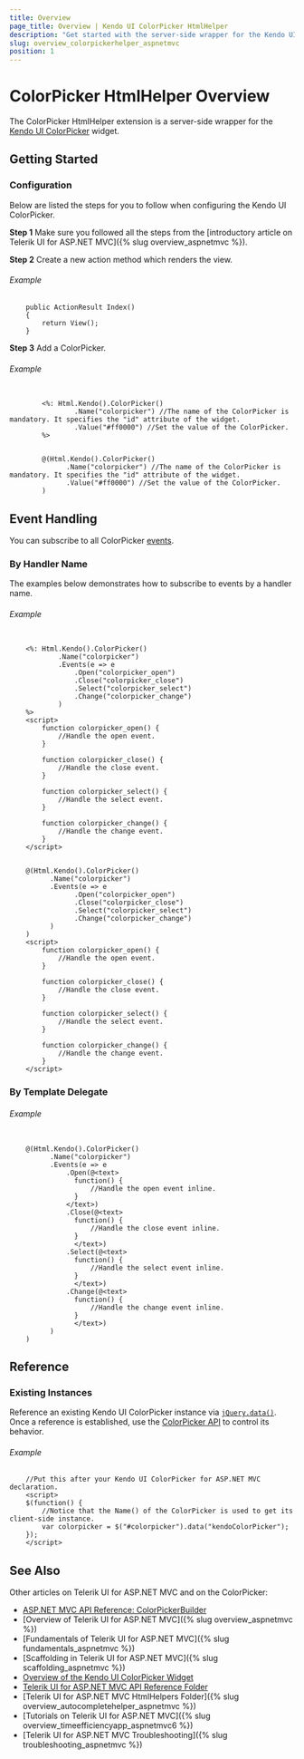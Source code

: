 ```yaml
---
title: Overview
page_title: Overview | Kendo UI ColorPicker HtmlHelper
description: "Get started with the server-side wrapper for the Kendo UI ColorPicker widget for ASP.NET MVC."
slug: overview_colorpickerhelper_aspnetmvc
position: 1
---
```


# ColorPicker HtmlHelper Overview

The ColorPicker HtmlHelper extension is a server-side wrapper for the [Kendo UI ColorPicker](../../../kendo-ui/api/javascript/ui/colorpicker) widget.

## Getting Started

### Configuration

Below are listed the steps for you to follow when configuring the Kendo UI ColorPicker.

**Step 1** Make sure you followed all the steps from the [introductory article on Telerik UI for ASP.NET MVC]({% slug overview_aspnetmvc %}).

**Step 2** Create a new action method which renders the view.

###### Example

        public ActionResult Index()
        {
            return View();
        }

**Step 3** Add a ColorPicker.

###### Example

```tab-ASPX

        <%: Html.Kendo().ColorPicker()
                .Name("colorpicker") //The name of the ColorPicker is mandatory. It specifies the "id" attribute of the widget.
                .Value("#ff0000") //Set the value of the ColorPicker.
        %>
```
```tab-Razor

        @(Html.Kendo().ColorPicker()
              .Name("colorpicker") //The name of the ColorPicker is mandatory. It specifies the "id" attribute of the widget.
              .Value("#ff0000") //Set the value of the ColorPicker.
        )
```

## Event Handling

You can subscribe to all ColorPicker [events](../../../kendo-ui/api/javascript/ui/colorpicker#events).

### By Handler Name

The examples below demonstrates how to subscribe to events by a handler name.

###### Example

```tab-ASPX

    <%: Html.Kendo().ColorPicker()
            .Name("colorpicker")
            .Events(e => e
                .Open("colorpicker_open")
                .Close("colorpicker_close")
                .Select("colorpicker_select")
                .Change("colorpicker_change")
            )
    %>
    <script>
        function colorpicker_open() {
            //Handle the open event.
        }

        function colorpicker_close() {
            //Handle the close event.
        }

        function colorpicker_select() {
            //Handle the select event.
        }

        function colorpicker_change() {
            //Handle the change event.
        }
    </script>
```
```tab-Razor

    @(Html.Kendo().ColorPicker()
          .Name("colorpicker")
          .Events(e => e
                .Open("colorpicker_open")
                .Close("colorpicker_close")
                .Select("colorpicker_select")
                .Change("colorpicker_change")
          )
    )
    <script>
        function colorpicker_open() {
            //Handle the open event.
        }

        function colorpicker_close() {
            //Handle the close event.
        }

        function colorpicker_select() {
            //Handle the select event.
        }

        function colorpicker_change() {
            //Handle the change event.
        }
    </script>
```

### By Template Delegate

###### Example

```tab-Razor

    @(Html.Kendo().ColorPicker()
          .Name("colorpicker")
          .Events(e => e
              .Open(@<text>
                function() {
                    //Handle the open event inline.
                }
              </text>)
              .Close(@<text>
                function() {
                    //Handle the close event inline.
                }
                </text>)
              .Select(@<text>
                function() {
                    //Handle the select event inline.
                }
                </text>)
              .Change(@<text>
                function() {
                    //Handle the change event inline.
                }
                </text>)
          )
    )
```

## Reference

### Existing Instances

Reference an existing Kendo UI ColorPicker instance via [`jQuery.data()`](http://api.jquery.com/jQuery.data/). Once a reference is established, use the [ColorPicker API](../../../kendo-ui/api/javascript/ui/colorpicker#methods) to control its behavior.

###### Example

        //Put this after your Kendo UI ColorPicker for ASP.NET MVC declaration.
        <script>
        $(function() {
            //Notice that the Name() of the ColorPicker is used to get its client-side instance.
            var colorpicker = $("#colorpicker").data("kendoColorPicker");
        });
        </script>

## See Also

Other articles on Telerik UI for ASP.NET MVC and on the ColorPicker:

* [ASP.NET MVC API Reference: ColorPickerBuilder](/api/Kendo.Mvc.UI.Fluent/ColorPickerBuilder)
* [Overview of Telerik UI for ASP.NET MVC]({% slug overview_aspnetmvc %})
* [Fundamentals of Telerik UI for ASP.NET MVC]({% slug fundamentals_aspnetmvc %})
* [Scaffolding in Telerik UI for ASP.NET MVC]({% slug scaffolding_aspnetmvc %})
* [Overview of the Kendo UI ColorPicker Widget](http://docs.telerik.com/kendo-ui/controls/editors/colorpicker/overview)
* [Telerik UI for ASP.NET MVC API Reference Folder](/api/Kendo.Mvc/AggregateFunction)
* [Telerik UI for ASP.NET MVC HtmlHelpers Folder]({% slug overview_autocompletehelper_aspnetmvc %})
* [Tutorials on Telerik UI for ASP.NET MVC]({% slug overview_timeefficiencyapp_aspnetmvc6 %})
* [Telerik UI for ASP.NET MVC Troubleshooting]({% slug troubleshooting_aspnetmvc %})
